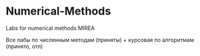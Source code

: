 # Numerical-Methods
Labs for numerical methods MIREA

Все лабы по численным методам (приняты) + курсовая по алгоритмам (принято, отл)

